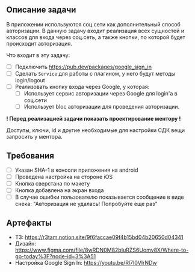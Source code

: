 ## Описание задачи

В приложении используются соц.сети как дополнительный способ авторизации.
В данную задачу входит реализация всех сущностей и классов для входа через соц.сеть, а также кнопки, по которой 
будет происходит авторизация.

Что входит в эту задачу:
* [ ] Подключить https://pub.dev/packages/google_sign_in
* [ ] Сделать `Service` для работы с плагином, у него будут методы login/logout
* [ ] Реализовать кнопку входа через Google, у которая:
  * [ ] Использует сервис авторизации через Google для login'а в соц.сети
  * [ ] Использует bloc авторизации для проведения авторизации.

**! Перед реализацией задачи показать проектирование ментору !**

Доступы, ключи, id и другие необходимые для настройки СДК вещи запросить у ментора.

## Требования

* [ ] Указан SHA-1 в консоли приложения на android
* [ ] Проведена настройка на стороне iOS
* [ ] Кнопка сверстана по макету
* [ ] Кнопка добавлена на экран входа
* [ ] В случае ошибки пользователю показывается сообщение в виде снека: "Авторизация не удалась! Попробуйте еще раз"

## Артефакты

- ТЗ: https://r3tam.notion.site/9f6faccae09f4b15bd04b20650d04341
- Дизайн: https://www.figma.com/file/8wRDN0M82bIuRZS6Uomv8X/Where-to-go-today%3F?node-id=3%3A51
- Настройка Google Sign In: https://youtu.be/Rl7I0VIrNDw
 